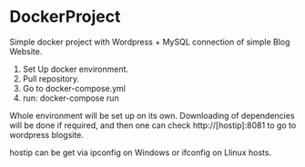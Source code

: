 # DockerProject
Simple docker project with Wordpress + MySQL connection of simple Blog Website.


1. Set Up docker environment.
2. Pull repository.
3. Go to docker-compose.yml 
4. run: docker-compose run

Whole environment will be set up on its own. Downloading of dependencies will be done if required, and then one can check http://[hostip]:8081 to go to wordpress blogsite.
  
  
hostip  can be get via ipconfig on Windows or ifconfig on Llinux hosts.
